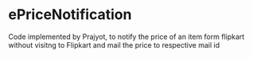 ePriceNotification
==================

Code implemented by Prajyot, to notify the price of an item form flipkart without visitng to Flipkart and mail the price to respective mail id
